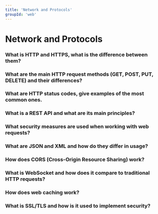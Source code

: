 ```yaml
---
title: 'Network and Protocols'
groupId: 'web'
---
```

# Network and Protocols

### What is HTTP and HTTPS, what is the difference between them?
### What are the main HTTP request methods (GET, POST, PUT, DELETE) and their differences?
### What are HTTP status codes, give examples of the most common ones.
### What is a REST API and what are its main principles?
### What security measures are used when working with web requests?
### What are JSON and XML and how do they differ in usage?
### How does CORS (Cross-Origin Resource Sharing) work?
### What is WebSocket and how does it compare to traditional HTTP requests?
### How does web caching work?
### What is SSL/TLS and how is it used to implement security?